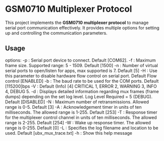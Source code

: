 # GSM0710 Multiplexer Protocol

This project implements the **GSM0710 multiplexer protocol** to manage serial port communication effectively. It provides multiple options for setting up and controlling the communication parameters.

## Usage
options: -p <serport> : Serial port device to connect. Default [COM62]. -f <framsize> : Maximum frame size. Supported range: 5 - 1509. Default [1500] -n <num ports> : Number of virtual serial ports to open/listen for apps, max supported is 7. Default [5] -H : Use this parameter to disable hardware flow control on serial port. Default Flow control [ENABLED] -b <baudrate> : The baud rate to be used for the COM ports. Default [115200]bps -V <verbosity> : Default (Info) [4] CRITICAL 1, ERROR 2, WARNING 3, INFO 4, DEBUG 5. -d : Displays detailed information regarding mux frames (frame dumps) depending on the set log level. Log Level Required = 5 (DEBUG). Default [DISABLED] -N <num re-trans> : Maximum number of retransmissions. Allowed range is 0-5. Default [3] -A <timeout ms> : Acknowledgement timer in units of ten milliseconds. The allowed range is 1-255. Default [253] -T <timeout ms> : Response timer for the multiplexer control channel in units of ten milliseconds. The allowed range is 2-255. Default [254] -W <timeout ms> : Wake up response timer. The allowed range is 0-255. Default [0] -L <log filename> : Specifies the log filename and location to be used. Default [ubx_mux_trace.txt] -h : Show this help message
